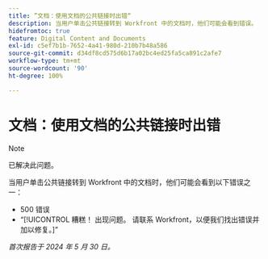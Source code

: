 ```yaml
---
title: ”文档：使用文档的公共链接时出错“
description: 当用户单击公共链接转到 Workfront 中的文档时，他们可能会看到错误。
hidefromtoc: true
feature: Digital Content and Documents
exl-id: c5ef7b1b-7652-4a41-980d-210b7b48a586
source-git-commit: d34df8cd575d6b17a02bc4ed25fa5ca891c2afe7
workflow-type: tm+mt
source-wordcount: '90'
ht-degree: 100%

---
```


# 文档：使用文档的公共链接时出错

>[!NOTE]
>
>已解决此问题。

当用户单击公共链接转到 Workfront 中的文档时，他们可能会看到以下错误之一：

* 500 错误
* “[!UICONTROL 糟糕！ 出现问题。 请联系 Workfront，以便我们找出错误并加以修复。]”


_首次报告于 2024 年 5 月 30 日。_
